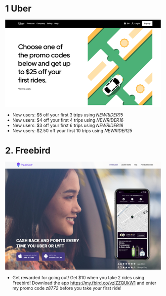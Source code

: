 # 1 Uber
![Image of Uber](https://github.com/ikuyasu/uber_freebird/blob/master/images/_uber.png)
- New users: $5 off your first 3 trips using *NEWRIDER15*
- New users: $4 off your first 4 trips using *NEWRIDER16*
- New users: $3 off your first 6 trips using *NEWRIDER18*
- New users: $2.50 off your first 10 trips using *NEWRIDER25*

# 2. Freebird
![Image of Freebird](https://github.com/ikuyasu/uber_freebird/blob/master/images/_freebird.png)

- Get rewarded for going out! Get $10 when you take 2 rides using Freebird! Download the app https://my.fbird.co/vzlZZQUkW1 and enter my promo code *z8772* before you take your first ride!
